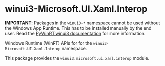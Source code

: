 <!-- warning: Please don't edit this file. It was automatically generated. -->

# winui3-Microsoft.UI.Xaml.Interop

**IMPORTANT**: Packages in the `winui3-*` namespace cannot be used without the
Windows App Runtime. This has to be installed manually by the end user. Read the
[PyWinRT winui3 documentation](https://pywinrt.readthedocs.io/en/latest/api/winui3/index.html)
for more information.

Windows Runtime (WinRT) APIs for for the `winui3-Microsoft.UI.Xaml.Interop` namespace.

This package provides the `winui3.microsoft.ui.xaml.interop` module.
